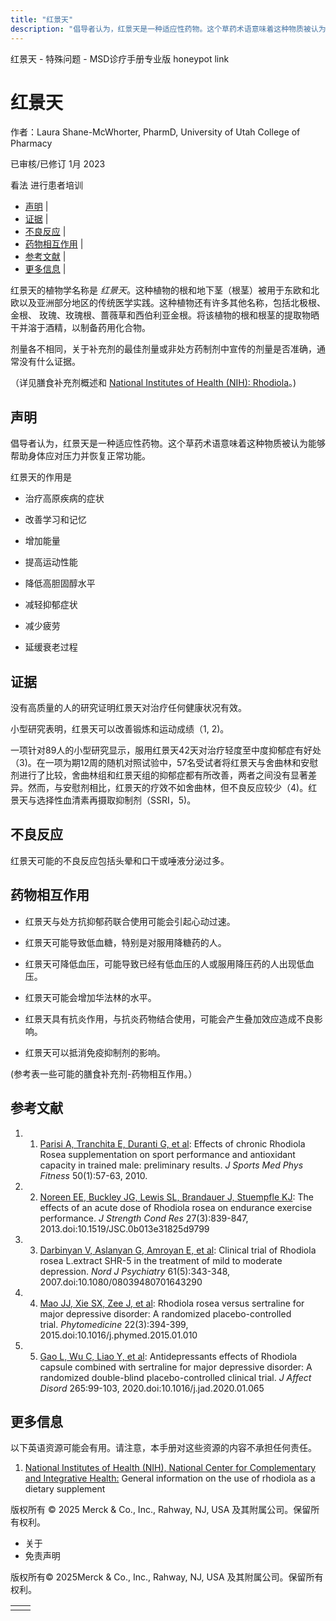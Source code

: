 ```yaml
---
title: "红景天"
description: "倡导者认为，红景天是一种适应性药物。这个草药术语意味着这种物质被认为能够帮助身体应对压力并恢复正常功能。"
---
```


﻿红景天 \- 特殊问题 \- MSD诊疗手册专业版 honeypot link

# 红景天

作者：Laura Shane-McWhorter, PharmD, University of Utah College of Pharmacy

已审核/已修订 1月 2023

看法 进行患者培训

- [声明](#声明_v75592132_zh) \|
- [证据](#证据_v75592153_zh) \|
- [不良反应](#不良反应_v75592162_zh) \|
- [药物相互作用](#药物相互作用_v75592165_zh) \|
- [参考文献](#参考文献_v75592182_zh) \|
- [更多信息](#更多信息_v75592200_zh) \|

红景天的植物学名称是 _红景天_。这种植物的根和地下茎（根茎）被用于东欧和北欧以及亚洲部分地区的传统医学实践。这种植物还有许多其他名称，包括北极根、金根、 玫瑰、玫瑰根、蔷薇草和西伯利亚金根。将该植物的根和根茎的提取物晒干并溶于酒精，以制备药用化合物。

剂量各不相同，关于补充剂的最佳剂量或非处方药制剂中宣传的剂量是否准确，通常没有什么证据。

（详见膳食补充剂概述和 [National Institutes of Health (NIH): Rhodiola](https://www.nccih.nih.gov/health/rhodiola)。)

## 声明

倡导者认为，红景天是一种适应性药物。这个草药术语意味着这种物质被认为能够帮助身体应对压力并恢复正常功能。

红景天的作用是

- 治疗高原疾病的症状

- 改善学习和记忆

- 增加能量

- 提高运动性能

- 降低高胆固醇水平

- 减轻抑郁症状

- 减少疲劳

- 延缓衰老过程


## 证据

没有高质量的人的研究证明红景天对治疗任何健康状况有效。

小型研究表明，红景天可以改善锻炼和运动成绩（1, 2)。

一项针对89人的小型研究显示，服用红景天42天对治疗轻度至中度抑郁症有好处 （3)。在一项为期12周的随机对照试验中，57名受试者将红景天与舍曲林和安慰剂进行了比较，舍曲林组和红景天组的抑郁症都有所改善，两者之间没有显著差异。然而，与安慰剂相比，红景天的疗效不如舍曲林，但不良反应较少（4)。红景天与选择性血清素再摄取抑制剂（SSRI，5)。

## 不良反应

红景天可能的不良反应包括头晕和口干或唾液分泌过多。

## 药物相互作用

- 红景天与处方抗抑郁药联合使用可能会引起心动过速。

- 红景天可能导致低血糖，特别是对服用降糖药的人。

- 红景天可降低血压，可能导致已经有低血压的人或服用降压药的人出现低血压。

- 红景天可能会增加华法林的水平。

- 红景天具有抗炎作用，与抗炎药物结合使用，可能会产生叠加效应造成不良影响。

- 红景天可以抵消免疫抑制剂的影响。


(参考表一些可能的膳食补充剂-药物相互作用。）

## 参考文献

1. 1. [Parisi A, Tranchita E, Duranti G, et al](https://pubmed.ncbi.nlm.nih.gov/20308973/): Effects of chronic Rhodiola Rosea supplementation on sport performance and antioxidant capacity in trained male: preliminary results. _J Sports Med Phys Fitness_ 50(1):57-63, 2010.

2. 2. [Noreen EE, Buckley JG, Lewis SL, Brandauer J, Stuempfle KJ](https://pubmed.ncbi.nlm.nih.gov/23443221/): The effects of an acute dose of Rhodiola rosea on endurance exercise performance. _J Strength Cond Res_ 27(3):839-847, 2013.doi:10.1519/JSC.0b013e31825d9799

3. 3. [Darbinyan V, Aslanyan G, Amroyan E, et al](https://pubmed.ncbi.nlm.nih.gov/17990195/): Clinical trial of Rhodiola rosea L.extract SHR-5 in the treatment of mild to moderate depression. _Nord J Psychiatry_ 61(5):343-348, 2007.doi:10.1080/08039480701643290

4. 4. [Mao JJ, Xie SX, Zee J, et al](https://www.ncbi.nlm.nih.gov/pmc/articles/PMC4385215/): Rhodiola rosea versus sertraline for major depressive disorder: A randomized placebo-controlled trial. _Phytomedicine_ 22(3):394-399, 2015.doi:10.1016/j.phymed.2015.01.010

5. 5. [Gao L, Wu C, Liao Y, et al](https://pubmed.ncbi.nlm.nih.gov/32090788/): Antidepressants effects of Rhodiola capsule combined with sertraline for major depressive disorder: A randomized double-blind placebo-controlled clinical trial. _J Affect Disord_ 265:99-103, 2020.doi:10.1016/j.jad.2020.01.065


## 更多信息

以下英语资源可能会有用。请注意，本手册对这些资源的内容不承担任何责任。

1. [National Institutes of Health (NIH), National Center for Complementary and Integrative Health:](https://www.nccih.nih.gov/health/rhodiola) General information on the use of rhodiola as a dietary supplement




版权所有 © 2025
Merck & Co., Inc., Rahway, NJ, USA 及其附属公司。保留所有权利。

- 关于
- 免责声明

版权所有© 2025Merck & Co., Inc., Rahway, NJ, USA 及其附属公司。保留所有权利。

|     |     |
| --- | --- |
|  |  |